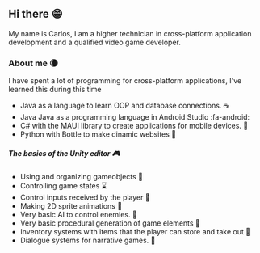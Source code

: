 ## Hi there :grin:

My name is Carlos, I am a higher technician in cross-platform application development and a qualified video game developer.

### About me :waning_crescent_moon:
I have spent a lot of programming for cross-platform applications, I've learned this during this time

- Java as a language to learn OOP and database connections. :coffee:
- Java Java as a programming language in Android Studio :fa-android:
- C# with the MAUI library to create applications for mobile devices. :palm_tree: 
- Python with Bottle to make dinamic websites :sake:

##### The basics of the Unity editor  :video_game:
- Using and organizing gameobjects :pill:
- Controlling game states :hourglass:
- Control inputs received by the player :gun:
- Making 2D sprite animations :running:
- Very basic AI to control enemies. :space_invader:
- Very basic procedural generation of game elements :mount_fuji:
- Inventory systems with items that the player can store and take out :open_file_folder:
- Dialogue systems for narrative games. :closed_book:
